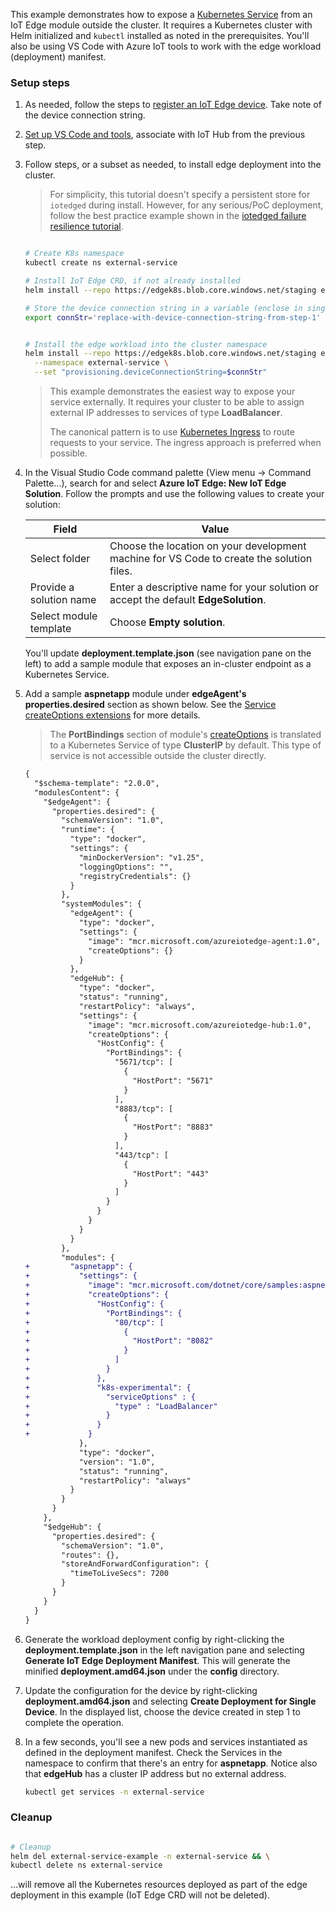 This example demonstrates how to expose a [Kubernetes Service](https://kubernetes.io/docs/concepts/configuration/manage-compute-resources-container/) from an IoT Edge module outside the cluster. It requires a Kubernetes cluster with Helm initialized and `kubectl` installed as noted in the prerequisites. You'll also be using VS Code with Azure IoT tools to work with the edge workload (deployment) manifest.

### Setup steps

1. As needed, follow the steps to [register an IoT Edge device](https://docs.microsoft.com/en-us/azure/iot-edge/quickstart-linux#register-an-iot-edge-device). Take note of the device connection string.

1. [Set up VS Code and tools](https://docs.microsoft.com/en-us/azure/iot-edge/tutorial-develop-for-linux#set-up-vs-code-and-tools), associate with IoT Hub from the previous step.

1. Follow steps, or a subset as needed, to install edge deployment into the cluster.

    > 
    > For simplicity, this tutorial doesn't specify a persistent store for `iotedged` during install. However, for any serious/PoC deployment, follow the best practice example shown in the [iotedged failure resilience tutorial](./ha.html).

    ```bash

    # Create K8s namespace
    kubectl create ns external-service

    # Install IoT Edge CRD, if not already installed
    helm install --repo https://edgek8s.blob.core.windows.net/staging edge-crd edge-kubernetes-crd

    # Store the device connection string in a variable (enclose in single quotes)
    export connStr='replace-with-device-connection-string-from-step-1'


    # Install the edge workload into the cluster namespace
    helm install --repo https://edgek8s.blob.core.windows.net/staging external-service-example edge-kubernetes \
      --namespace external-service \
      --set "provisioning.deviceConnectionString=$connStr"
    ```
    >
    >This example demonstrates the easiest way to expose your service externally. It requires your cluster to be able to assign external IP addresses to services of type **LoadBalancer**.
    >
    > The canonical pattern is to use [Kubernetes Ingress](https://kubernetes.io/docs/concepts/services-networking/ingress/) to route requests to your service. The ingress approach is preferred when possible.


1. In the Visual Studio Code command palette (View menu -> Command Palette...), search for and select **Azure IoT Edge: New IoT Edge Solution**. Follow the prompts and use the following values to create your solution: 

   | Field | Value |
   | ----- | ----- |
   | Select folder | Choose the location on your development machine for VS Code to create the solution files. |
   | Provide a solution name | Enter a descriptive name for your solution or accept the default **EdgeSolution**. |
   | Select module template | Choose **Empty solution**. |

   You'll update **deployment.template.json** (see navigation pane on the left) to add a sample module that exposes an in-cluster endpoint as a Kubernetes Service.

1. Add a sample **aspnetapp** module under **edgeAgent's** **properties.desired** section as shown below. See the 
[Service createOptions extensions](https://github.com/Azure/iotedge/blob/release/1.1-k8s-preview/kubernetes/doc/create-options.md#apply-service-options)
for more details.

    >The **PortBindings** section of module's [createOptions](https://docs.docker.com/engine/api/v1.34/#operation/ContainerCreate) is translated to a Kubernetes Service of type **ClusterIP** by default. This type of service is not accessible outside the cluster directly.
    >

    ```diff
    {
      "$schema-template": "2.0.0",
      "modulesContent": {
        "$edgeAgent": {
          "properties.desired": {
            "schemaVersion": "1.0",
            "runtime": {
              "type": "docker",
              "settings": {
                "minDockerVersion": "v1.25",
                "loggingOptions": "",
                "registryCredentials": {}
              }
            },
            "systemModules": {
              "edgeAgent": {
                "type": "docker",
                "settings": {
                  "image": "mcr.microsoft.com/azureiotedge-agent:1.0",
                  "createOptions": {}
                }
              },
              "edgeHub": {
                "type": "docker",
                "status": "running",
                "restartPolicy": "always",
                "settings": {
                  "image": "mcr.microsoft.com/azureiotedge-hub:1.0",
                  "createOptions": {
                    "HostConfig": {
                      "PortBindings": {
                        "5671/tcp": [
                          {
                            "HostPort": "5671"
                          }
                        ],
                        "8883/tcp": [
                          {
                            "HostPort": "8883"
                          }
                        ],
                        "443/tcp": [
                          {
                            "HostPort": "443"
                          }
                        ]
                      }
                    }
                  }
                }
              }
            },
            "modules": {
    +         "aspnetapp": {
    +           "settings": {
    +             "image": "mcr.microsoft.com/dotnet/core/samples:aspnetapp",
    +             "createOptions": {
    +               "HostConfig": {
    +                 "PortBindings": {
    +                   "80/tcp": [
    +                     {
    +                       "HostPort": "8082"
    +                     }
    +                   ]
    +                 }
    +               }, 
    +               "k8s-experimental": {
    +                 "serviceOptions" : {
    +                   "type" : "LoadBalancer"
    +                 }
    +               }
    +             }
                },
                "type": "docker",
                "version": "1.0",
                "status": "running",
                "restartPolicy": "always"
              }
            }
          }
        },
        "$edgeHub": {
          "properties.desired": {
            "schemaVersion": "1.0",
            "routes": {},
            "storeAndForwardConfiguration": {
              "timeToLiveSecs": 7200
            }
          }
        }
      }
    }
    ```

1. Generate the workload deployment config by right-clicking the **deployment.template.json** in the left navigation pane and selecting **Generate IoT Edge Deployment Manifest**. This will generate the minified **deployment.amd64.json** under the **config** directory.

1. Update the configuration for the device by right-clicking **deployment.amd64.json** and selecting **Create Deployment for Single Device**. In the displayed list, choose the device created in step 1 to complete the operation.

1. In a few seconds, you'll see a new pods and services instantiated as defined in the deployment manifest. Check the Services in the namespace to confirm that there's an entry for **aspnetapp**. Notice also that **edgeHub** has a cluster IP address but no external address.

    ```bash
    kubectl get services -n external-service
    ```

### Cleanup

```bash

# Cleanup
helm del external-service-example -n external-service && \
kubectl delete ns external-service

 ``` 
 ...will remove all the  Kubernetes resources deployed as part of the edge deployment in this example (IoT Edge CRD will not be deleted).
